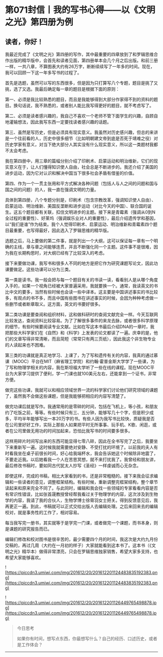 # 第071封信丨我的写书心得——以《文明之光》第四册为例

## 读者，你好！

我最近完成了《文明之光》第四册的写作，其中最重要的四章放到了和罗辑思维合作出版的精华版中，会首先和读者见面，第四册单本会几个月之后出版。和前三册一样，一共八章，不算图表大约有26万字，断断续续写了一年多的时间。现在，我可以回顾一下这一年多写书的过程了。

首先是选题，虽然可以写的东西很多，但是因为只打算写八个专题，题目是挑了又挑，选了又选。我最后确定每一章的题目是根据下面的原则：

第一、必须是我比较熟悉的题目，而且是我能够得到大部分作家得不到的资料的题目。换句话说，我不熟悉的，或者别人能比我写得更好的题目，就不考虑写了。

第二、必须是读者感兴趣的，我自己不喜欢一个老师不管下面学生的兴趣，自顾自地灌输想法，因此我写东西一定要找读者感兴趣的话题。

第三、虽然是写历史，但是必须具有现实意义。我虽然对历史感兴趣，但总的来讲是一个往前看的人，历史中很多细节（比如明朝建文帝到底是否死于靖难之役）对历史学家有意义，对当下绝大部分人其实没有什么现实意义，所以这一类题材我都不太会考虑。

我在第四册中，用三章的篇幅分别介绍了印刷术、启蒙运动和明治维新，它们的现实意义在于，让人们懂得知识使人自由，社会总是不断进步的。我还介绍了美国的进步运动，因为它对认识和解决中国当下很多社会矛盾有借鉴的价值。

第四、作为一个一贯主张用和平方式解决各种问题（包括人与人之间的问题和国与国之间的问题）的人，我一直在强调文明的力量。

具体到第四册，八个专题分别是，印刷术（包含宗教改革，强调知识使人自由）、启蒙运动、明治维新、美国反垄断和进步运动（对比今天的中国）、联合国的诞生。这五个题目都有关联，扣住文明进步的主题。接下来是青霉素（强调从0到N全过程的重要性）、好莱坞（强调娱乐业对人的重要性），最后介绍遗传学和基因，以“我们是谁”作为结束。我个人觉得印刷术、启蒙运动、明治维新和青霉素四个题目最重要，也写得最好，因此选入了罗辑思维的精华版。

选题之后，马上要做的第二件事，就是列出一个大纲，这可以保证每一章有一个明确的主线，章与章之间能够连贯，并且不断强化同一个主题。这件事不是很难，因为我在长期构思时，对大纲已经有了比较深入的考虑。

接下来要做功课，我写书和很多人不同的地方是把它作为研究课题写论文，因此功课要做足。这些功课可以分为三类。

第一类是读书。我一般会把与每一个题目有关的书读一读，看看别人是从哪个角度入手的，如果一个视角已经被大家普遍采用，我就要换一个。通常，我读英文的书比中文的要多，当然有些时候也会读一些中译本。这主要是中国讲述事实的书比较多，有观点的书不多，而且中国有些图书在讲述事实的时候，会因为种种考虑做一些删节或者断章取义。这方面，英文的书要好很多。

第二类功课是要查阅和组织材料，这和做科研时的查阅文献完全一样。今天互联网比较发达，查阅资料比较容易。为了了解很多事件的来龙去脉，或者很多科学原理的细节，有些时候要阅读专业文献。比如在写这本书最后介绍DNA的一章时，我把那些大科学家们在《自然》和《科学》上发表的论文都读了一遍。庆幸的是，他们的文章写得非常清晰，而且简短（常常只有两三页纸），因此我这个非生物专业的人读起来也不困难。

第三类的功课就是真正地学习、上课了，为了写和遗传有关的内容，我真的通过慕课（MOOC）平台在MIT（麻省理工学院）和约翰·霍普金斯大学学了一些课，为了写和物理学相关的内容，我在斯坦福大学听了一些在线的课程。现在MOOC平台为大家学习提供了便利，学一门课也就100美元左右，还能拿到一个证书，非常方便。

做完这些功课，我就可以和相应领域世界一流的科学家们讨论他们研究领域的课题了，虽然我不会做这些课题，但是我能够把相应的内容写清楚了。

做完功课后就是写作。我通常用的是零碎的时间，包括在飞机上，等小孩，和朋友约了吃饭之前，等等。有些时候只有三、五分钟，能够写几十个字，但是积少成多，平均半年能够写出一本20万字的书。有些人因为我写书比较快，质疑我是否在公司里好好工作，实际上那些人如果把平时无所事事、玩手机、K歌、闲逛，或者在公司里做无用功的时间加起来，恐怕比我写书的时间要多很多。

这样用碎片时间写出来的东西可能显得七零八碎，因此在全书写完了之后，我要坐下来重新写一遍。这时候我就需要绝对安静、不受打扰的环境了。以前我的夫人有时看我坐在桌子前很长时间，好心给我端杯水，我会告诉她这个时候除非地震了，不要走近我。以后她看我一个人在苦思冥想，就不来打扰我了。我曾经和朋友讲，最后修改书稿时，要如同古代犹太人抄写《圣经》一样虔诚而心无杂念。

即使这样，完成的书稿，相比大家看到的书，还是非常粗糙的。接下来我会征求编辑和一些读者的意见，调整框架结构。有些时候，重新调整完框架结构，整个章节读起来和原来完全不同了。与此同时，编辑和我会找一些领域的专家看看内容是否有常识性错误，比如张首晟教授曾经帮我看过关于物理学的内容，这次涉及到生物学的内容，我请了我的合伙人，生物学博士徐霄羽女士把关。得到反馈意见后，我再更正一遍。到此，书稿就可以正式交给出版人去编辑处理。之后来回来去的编辑校对，就是事务性的工作了，相对容易。

每当我写完一册书，其实就等于是学完一门课，或者做完一个课题，而书本身，则是课题的研究报告而已。

编辑们修改和校对图书是很辛苦的，最少需要四个月的时间，我这次是大约九月份交稿的，再过几周（大约在一月初的样子）大家就能看到这本书了。这本书（《文明之光》精华本）做得非常漂亮，只会在罗辑思维独家销售，希望大家多支持，也希望大家能够喜欢。

![https://piccdn3.umiwi.com/img/201612/20/201612201124483835192383.png](https://piccdn3.umiwi.com/img/201612/20/201612201124483835192383.png)

![https://piccdn3.umiwi.com/img/201612/20/201612201126449765498878.jpg](https://piccdn3.umiwi.com/img/201612/20/201612201126449765498878.jpg)

> 今日思考
> 
> 如果你有时间，想写点东西，你最想写什么？自己的经历、口述历史，或者是工作体会？

---
